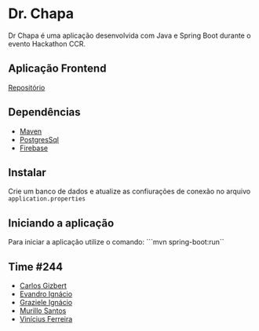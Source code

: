# Dr. Chapa

Dr Chapa é uma aplicação desenvolvida com Java e Spring Boot durante o evento Hackathon CCR.

## Aplicação Frontend
[Repositório](https://github.com/vinicius182/CCR-DrChapa)

## Dependências
* [Maven](https://maven.apache.org/)
* [PostgresSql](https://maven.apache.org/)
* [Firebase](https://firebase.google.com/)

## Instalar
Crie um banco de dados e atualize as confiurações de conexão no arquivo ``application.properties``

## Iniciando a aplicação
Para iniciar a aplicação utilize o comando: ```mvn spring-boot:run``


## Time #244
* [Carlos Gizbert](https://www.linkedin.com/in/gizbert/)
* [Evandro Ignácio](https://www.linkedin.com/in/evandro-ignacio-658b4814b/)
* [Graziele Ignácio](https://www.linkedin.com/in/graziele-ign%C3%A1cio-3b857497/)
* [Murillo Santos](https://www.linkedin.com/in/murillosantosit/)
* [Vinícius Ferreira](https://www.linkedin.com/in/vinicius-ferreira-bb94a0105/)
